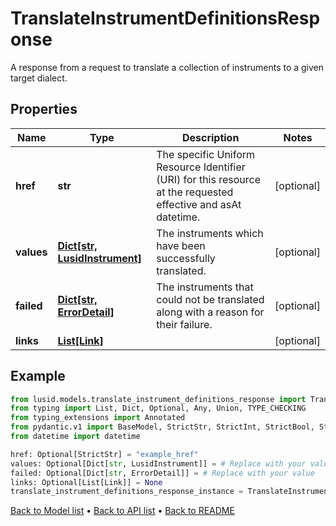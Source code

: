 # TranslateInstrumentDefinitionsResponse

A response from a request to translate a collection of instruments to a given target dialect.
## Properties
Name | Type | Description | Notes
------------ | ------------- | ------------- | -------------
**href** | **str** | The specific Uniform Resource Identifier (URI) for this resource at the requested effective and asAt datetime. | [optional] 
**values** | [**Dict[str, LusidInstrument]**](LusidInstrument.md) | The instruments which have been successfully translated. | [optional] 
**failed** | [**Dict[str, ErrorDetail]**](ErrorDetail.md) | The instruments that could not be translated along with a reason for their failure. | [optional] 
**links** | [**List[Link]**](Link.md) |  | [optional] 
## Example

```python
from lusid.models.translate_instrument_definitions_response import TranslateInstrumentDefinitionsResponse
from typing import List, Dict, Optional, Any, Union, TYPE_CHECKING
from typing_extensions import Annotated
from pydantic.v1 import BaseModel, StrictStr, StrictInt, StrictBool, StrictFloat, StrictBytes, Field, validator, ValidationError, conlist, constr
from datetime import datetime

href: Optional[StrictStr] = "example_href"
values: Optional[Dict[str, LusidInstrument]] = # Replace with your value
failed: Optional[Dict[str, ErrorDetail]] = # Replace with your value
links: Optional[List[Link]] = None
translate_instrument_definitions_response_instance = TranslateInstrumentDefinitionsResponse(href=href, values=values, failed=failed, links=links)

```

[Back to Model list](../README.md#documentation-for-models) &#8226; [Back to API list](../README.md#documentation-for-api-endpoints) &#8226; [Back to README](../README.md)

